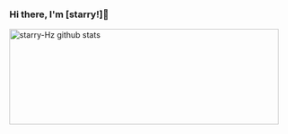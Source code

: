 ### Hi there, I'm [starry!]👋

<!--
Here are some ideas to get you started:

- 🔭 I’m currently working on ...
- 🌱 I’m currently learning ...
- 👯 I’m looking to collaborate on ...
- 🤔 I’m looking for help with ...
- 💬 Ask me about ...
- 📫 How to reach me: ...
- 😄 Pronouns: ...
- ⚡ Fun fact: ...
-->

<a href="https://github.com/anuraghazra/github-readme-stats">
  <img align="center" src="https://github-readme-stats-git-masterrstaa-rickstaa.vercel.app/api?username=starry-Hz&hide=prs&count_private=true&show_icons=true&theme=material-palenight" alt="starry-Hz github stats" width="480" height="170" />
</a>
<!-- <a href="https://github.com/anuraghazra/github-readme-stats">
  <img align="center" src="https://github-readme-stats-git-masterrstaa-rickstaa.vercel.app/api/top-langs/?username=starry-Hz&count_private=true&layout=compact&theme=material-palenight" alt="Top Langs" height="168" />
</a> -->
